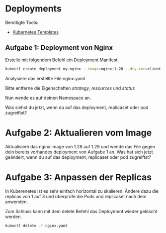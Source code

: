 # Deployments

Benötigte Tools:

* [Kubernetes Templates](https://marketplace.visualstudio.com/items?itemName=lunuan.kubernetes-templates)


## Aufgabe 1: Deployment von Nginx

Erstelle mit folgendem Befehl ein Deployment Manifest.

```bash
kubectl create deployment my-nginx --image=nginx:1.28 --dry-run=client -o=yaml > nginx.yaml
```
Analysiere das erstellte File nginx.yaml

Bitte entferne die Eigenschaften *strategy*, *resources* und *status*

Nun wende es auf deinen Namespace an.

Was siehst du jetzt, wenn du auf das deployment, replicaset oder pod zugreiftst?

# Aufgabe 2: Aktualieren vom Image

Aktualisiere das nginx image von 1.28 auf 1.29 und wende das File gegen dein bereits vorhandes deployment von Aufgabe 1 an.
Was hat sich jetzt geändert, wenn du auf das deployment, replicaset oder pod zugreiftst?

# Aufgabe 3: Anpassen der Replicas

In Kuberenetes ist es sehr einfach horizontal zu skalieren. 
Ändere dazu die replicas von 1 auf 3 und überprüfe die Pods und replicaset nach dem anwenden.


Zum Schluss kann mit dem delete Befehl das Deployment wieder gelöscht werden.

```bash
kubectl delete -f nginx.yaml
```
